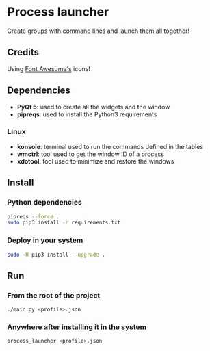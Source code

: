 # Process launcher
Create groups with command lines and launch them all together!

## Credits

Using [Font Awesome's](https://fontawesome.com/license) icons!

## Dependencies

- **PyQt 5**: used to create all the widgets and the window
- **pipreqs**: used to install the Python3 requirements

### Linux
- **konsole**: terminal used to run the commands defined in the tables
- **wmctrl**: tool used to get the window ID of a process
- **xdotool**: tool used to minimize and restore the windows

## Install

### Python dependencies
```bash
pipreqs --force .
sudo pip3 install -r requirements.txt
```

### Deploy in your system
```bash
sudo -H pip3 install --upgrade .
```

## Run

### From the root of the project

```bash
./main.py <profile>.json
```

### Anywhere after installing it in the system

```bash
process_launcher <profile>.json
```
